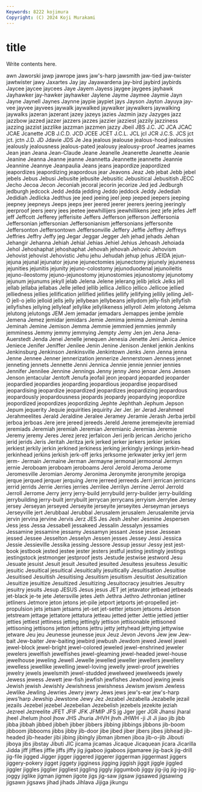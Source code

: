 ```yaml
---
Keywords: 8222 kojimura
Copyright: (C) 2024 Koji Murakami
---
```


# title

Write contents here.



awn Jaworski jawp jawrope jaws jaw's-harp
jawsmith jaw-tied jaw-twister jawtwister jawy Jaxartes Jay jay Jayawardena jay-bird
jaybird jaybirds Jaycee jaycee jaycees Jaye Jayem Jayess jaygee jaygees
jayhawk Jayhawker jay-hawker jayhawker Jaylene Jayme Jaymee Jaymie Jayn Jayne
Jaynell Jaynes Jaynne jaypie jaypiet jays Jayson Jayton Jayuya jay-vee
jayvee jayvees jaywalk jaywalked jaywalker jaywalkers jaywalking jaywalks jazeran jazerant
jazey jazeys jazies Jazmin jazy Jazyges jazz jazzbow jazzed jazzer
jazzers jazzes jazzier jazziest jazzily jazziness jazzing jazzist jazzlike jazzman
jazzmen jazzy Jbeil JBS J.C. JC JCA JCAC JCAE Jcanette
JCB J.C.D. JCD JCEE JCET J.C.L. JCL jcl JCR J.C.S.
JCS jct jct. jctn J.D. JD Jdavie JDS Je Jea
jealous jealouse jealous-hood jealousies jealously jealousness jealous-pated jealousy jealousy-proof Jeames
jeames Jean jean Jeana Jean-Claude Jeane Jeanelle Jeanerette Jeanette Jeanie
Jeanine Jeanna Jeanne jeanne Jeannetta Jeannette jeannette Jeannie Jeannine Jeannye
Jeanpaulia Jeans jeans jeapordize jeapordized jeapordizes jeapordizing jeapordous jear Jeavons
Jeaz Jeb jebat Jebb jebel jebels Jebus Jebusi Jebusite jebusite
Jebusitic Jebusitical Jebusitish JECC Jecho Jecoa Jecon Jeconiah jecoral jecorin
jecorize Jed jed Jedburgh jedburgh jedcock Jedd Jedda jedding Jeddo
jeddock Jeddy Jedediah Jedidiah Jedlicka Jedthus jee jeed jeeing jeel
jeep jeeped jeepers jeeping jeepney jeepneys Jeeps jeeps jeer jeered
jeerer jeerers jeering jeeringly jeerproof jeers jeery jees jeetee jeewhillijers
jeewhillikens jeez jefe jefes Jeff jeff Jeffcott Jefferey jefferisite Jeffers
Jefferson jefferson Jeffersonia Jeffersonian jeffersonian Jeffersonianism jeffersonians jeffersonite Jeffersonton Jeffersontown
Jeffersonville Jeffery Jeffie Jeffrey Jeffreys Jeffries Jeffry Jeffy jeg Jegar
Jeggar Jegger Jeh jehad jehads Jehan Jehangir Jehanna Jehiah Jehial
Jehias Jehiel Jehius Jehoash Jehoiada Jehol Jehoshaphat jehoshaphat Jehovah jehovah
Jehovic Jehovism Jehovist jehovist Jehovistic Jehu jehu Jehudah jehup jehus
JEIDA jejun- jejuna jejunal jejunator jejune jejunectomies jejunectomy jejunely jejuneness
jejunities jejunitis jejunity jejuno-colostomy jejunoduodenal jejunoileitis jejuno-ileostomy jejuno-jejunostomy jejunostomies jejunostomy
jejunotomy jejunum jejunums jekyll jelab Jelena Jelene jelerang jelib jelick
Jelks jell jellab jellaba jellabas Jelle jelled jellib jellica Jellico
jellico Jellicoe jellied jelliedness jellies jellification jellified jellifies jellify jellifying
jellily jelling Jell-O jell-o jello jelloid jells jelly jellybean jellybeans
jellydom jelly-fish jellyfish jellyfishes jellying jellyleaf jellylike jellylikeness jellyroll Jelm
jelotong Jelsma jelutong jelutongs JEM Jem jemadar jemadars Jemappes jembe
jemble Jemena Jemez jemidar jemidars Jemie Jemima jemima Jemimah Jemina
Jeminah Jemine Jemison Jemma Jemmie jemmied jemmies jemmily jemminess Jemmy
jemmy jemmying Jempty Jemy Jen jen Jena Jena-Auerstedt Jenda Jenei
Jenelle jenequen Jenesia Jenette Jeni Jenica Jenice Jeniece Jenifer Jeniffer
Jenilee Jenin Jenine Jenison Jenkel jenkin Jenkins Jenkinsburg Jenkinson Jenkinsville
Jenkintown Jenks Jenn Jenna jenna Jenne Jennee Jenner jennerization jennerize
Jennerstown Jenness jennet jenneting jennets Jennette Jenni Jennica Jennie jennie
jennier jennies Jennifer Jennilee Jennine Jennings Jenny jenny Jeno jenoar
Jens Jensen Jenson jentacular Jentoft Jenufa jeofail jeon jeopard jeoparded
jeoparder jeopardied jeopardies jeoparding jeopardious jeopardise jeopardised jeopardising jeopardize jeopardized
jeopardizes jeopardizing jeopardous jeopardously jeopardousness jeopards jeopardy jeopardying jeopordize jeopordized
jeopordizes jeopordizing Jephte Jephthah Jephum Jepson Jepum jequerity Jequie jequirities
jequirity Jer Jer. jer Jerad Jerahmeel Jerahmeelites Jerald Jeraldine Jeralee
Jeramey Jeramie Jerash Jerba jerbil jerboa jerboas Jere jere jereed
jereeds Jereld Jereme jeremejevite jeremiad jeremiads Jeremiah jeremiah Jeremian Jeremianic
Jeremias Jeremie Jeremy jeremy Jeres Jerez jerez jerfalcon Jeri jerib
jerican Jericho jericho jerid jerids Jeris Jeritah Jeritza jerk jerked
jerker jerkers jerkier jerkies jerkiest jerkily jerkin jerkined jerkiness jerking
jerkingly jerkings jerkin-head jerkinhead jerkins jerkish jerk-off jerks jerksome jerkwater
jerky jerl jerm jerm- Jermain Jermaine Jerman Jermayne jermonal jermoonal
Jermyn jernie Jeroboam jeroboam jeroboams Jerol Jerold Jeroma Jerome Jeromesville
Jeromian Jeromy Jeronima Jeronymite jeronymite jeropiga jerque jerqued jerquer jerquing
Jerre jerreed jerreeds Jerri jerrican jerricans jerrid jerrids Jerrie Jerries
jerries Jerrilee Jerrilyn Jerrine Jerrol Jerrold Jerroll Jerrome Jerry jerry
jerry-build jerrybuild jerry-builder jerry-building jerrybuilding jerry-built jerrybuilt jerrycan jerrycans jerryism
Jerrylee Jersey jersey Jerseyan jerseyed Jerseyite jerseyite jerseyites Jerseyman jerseys
Jerseyville jert Jerubbaal Jerubbal Jerusalem jerusalem Jerusalemite jervia jervin jervina
jervine Jervis Jerz JES Jes Jesh Jesher Jesmine Jespersen Jess
jess Jessa Jessabell jessakeed Jessalin Jessalyn jessamies Jessamine jessamine jessamy
Jessamyn jessant Jesse jesse Jessean jessed Jessee Jesselton Jesselyn Jessen
jesses Jessey Jessi Jessica Jessie Jessieville Jessika jessing Jessore Jessup
jessur Jessy jest jest-book jestbook jested jestee jester jesters jestful
jesting jestingly jestings jestingstock jestmonger jestproof jests Jestude jestwise jestword
Jesu Jesuate jesuist Jesuit jesuit Jesuited jesuited Jesuitess jesuitess Jesuitic
jesuitic Jesuitical jesuitical Jesuitically jesuitically Jesuitisation Jesuitise Jesuitised Jesuitish Jesuitising
Jesuitism jesuitism Jesuitist Jesuitization Jesuitize jesuitize Jesuitized Jesuitizing Jesuitocracy jesuitries
Jesuitry jesuitry jesuits Jesup JESUS Jesus jesus JET jet jetavator
jetbead jetbeads jet-black je-te jete Jetersville jetes Jeth Jethra Jethro
Jethronian jetliner jetliners Jetmore jeton jetons jet-pile jetport jetports jet-propelled
jet-propulsion jets jetsam jetsams jet-set jet-setter jetsom jetsoms Jetson jetstream
jettage jettatore jettatura jetteau jetted jetter Jettie jettied jettier jetties
jettiest jettiness jetting jettingly jettison jettisonable jettisoned jettisoning jettisons jetton
jettons jettru jetty jettyhead jettying jettywise jetware Jeu jeu Jeunesse
jeunesse jeux Jeuz Jevon Jevons Jew jew Jew-bait Jew-baiter Jew-baiting
jewbird jewbush Jewdom jewed Jewel jewel jewel-block jewel-bright jewel-colored jeweled
jewel-enshrined jeweler jewelers jewelfish jewelfishes jewel-gleaming jewel-headed jewel-house jewelhouse jeweling
Jewell Jewelle jewelled jeweller jewellers jewellery jewelless jewellike jewelling jewel-loving
jewelly jewel-proof jewelries jewelry jewels jewelsmith jewel-studded jewelweed jewelweeds jewely
Jewess jewess Jewett jew-fish jewfish jewfishes Jewhood jewing jewis Jewish
jewish Jewishly Jewishness jewishness Jewism jewism Jewless Jewlike Jewling Jewries
Jewry jewry Jews jews jew's-ear jew's-harp jews'harp Jewship Jewstone Jewy
Jez Jezabel Jezabella Jezabelle jezail jezails Jezebel jezebel Jezebelian Jezebelish
jezebels jezekite jeziah Jezreel Jezreelite JFET JFIF JFK JFMIP JFS
jg Jger jger JGR Jhansi jharal jheel Jhelum jhool jhow
JHS Jhuria JHVH jhvh JHWH -ji JI Ji jiao jib
jibb jibba jibbah jibbed jibbeh jibber jibbers jibbing jibbings jibbons
jib-boom jibboom jibbooms jibbs jibby jib-door jibe jibed jiber jibers
jibes jibhead jib-headed jib-header jibi jibing jibingly jibman jibmen jiboa
jib-o-jib Jibouti jiboya jibs jibstay Jibuti JIC jicama jicamas Jicaque
Jicaquean jicara Jicarilla Jidda jiff jiffies jiffle jiffs jiffy jig
jigaboo jigaboos jigamaree jig-back jig-drill jig-file jigged Jigger jigger jiggered
jiggerer jiggerman jiggermast jiggers jiggery-pokery jigget jiggety jigginess jigging jiggish
jiggit jiggle jiggled jiggler jiggles jigglier jiggliest jiggling jiggly jiggumbob
jiggy jig-jig jig-jog jig-joggy jiglike jigman jigmen jigote jigs jig-saw
jigsaw jigsawed jigsawing jigsawn jigsaws jihad jihads Jihlava Jijiga jikungu
